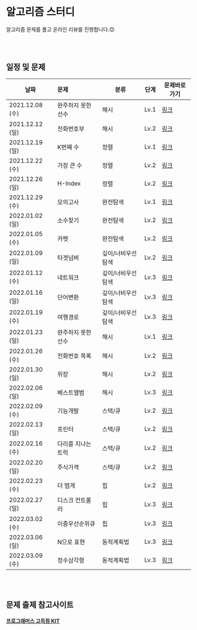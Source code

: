 # 알고리즘 스터디 


알고리즘 문제를 풀고 온라인 리뷰를 진행합니다.😊

</br>
</br>

## 일정 및 문제

| 날짜 | 문제 | 분류 | 단계 | 문제바로가기 |
|---|:--------|-----|------|------|
|2021.12.08 (수) | 완주하지 못한 선수 | 해시 | Lv.1 |     [링크](https://programmers.co.kr/learn/courses/30/lessons/42576) |
|2021.12.12 (일) | 전화번호부 | 해시 | Lv.2 |             [링크](https://programmers.co.kr/learn/courses/30/lessons/42577) |
|2021.12.19 (일) | K번째 수 | 정렬 | Lv.1 |               [링크](https://programmers.co.kr/learn/courses/30/lessons/42748) |
|2021.12.22 (수) | 가장 큰 수 | 정렬 | Lv.2 |            [링크](https://programmers.co.kr/learn/courses/30/lessons/42746) | 
|2021.12.26 (일) | H-Index | 정렬 | Lv.2 |             [링크](https://programmers.co.kr/learn/courses/30/lessons/42747)   |
|2021.12.29 (수) | 모의고사 | 완전탐색 | Lv.1 | [링크](https://programmers.co.kr/learn/courses/30/lessons/42840) | 
|2022.01.02 (일) | 소수찾기 | 완전탐색 | Lv.2 |[링크](https://programmers.co.kr/learn/courses/30/lessons/42839)  |
|2022.01.05 (수) | 카펫 | 완전탐색 | Lv.2 |[링크](https://programmers.co.kr/learn/courses/30/lessons/42842)  |
|2022.01.09 (일) | 타겟넘버 | 깊이/너비우선탐색 | Lv.2 |[링크](https://programmers.co.kr/learn/courses/30/lessons/43165) | 
|2022.01.12 (수) | 네트워크 | 깊이/너비우선탐색 | Lv.3 | [링크](https://programmers.co.kr/learn/courses/30/lessons/43162) |
|2022.01.16 (일) | 단어변환 | 깊이/너비우선탐색 | Lv.3 | [링크](https://programmers.co.kr/learn/courses/30/lessons/43163)|
|2022.01.19 (수) | 여행경로 | 깊이/너비우선탐색 | Lv.3 | [링크](https://programmers.co.kr/learn/courses/30/lessons/43164)|
|2022.01.23 (일) | 완주하지 못한 선수 | 해시 | Lv.1 |[링크](https://programmers.co.kr/learn/courses/30/lessons/42576) |
|2022.01.26 (수) | 전화번호 목록 | 해시 | Lv.2 |[링크](https://programmers.co.kr/learn/courses/30/lessons/42577) |
|2022.01.30 (일) | 위장 | 해시 | Lv.2 |[링크](https://programmers.co.kr/learn/courses/30/lessons/42578) |
|2022.02.06 (일) | 베스트앨범 | 해시 | Lv.3 |[링크](https://programmers.co.kr/learn/courses/30/lessons/42579)| 
|2022.02.09 (수) | 기능개발 | 스택/큐 | Lv.2 |[링크](https://programmers.co.kr/learn/courses/30/lessons/42586)| 
|2022.02.13 (일) | 프린터 | 스택/큐 | Lv.2 | [링크](https://programmers.co.kr/learn/courses/30/lessons/42587)|
|2022.02.16 (수) | 다리를 지나는 트럭 | 스택/큐 | Lv.2 | [링크](https://programmers.co.kr/learn/courses/30/lessons/42583)|
|2022.02.20 (일) | 주식가격 | 스택/큐 | Lv.2 | [링크](https://programmers.co.kr/learn/courses/30/lessons/42584)|
|2022.02.23 (수) | 더 맵게 |힙 | Lv.2 | [링크](https://programmers.co.kr/learn/courses/30/lessons/42626)|
|2022.02.27 (일) | 디스크 컨트롤러 |힙 | Lv.3 | [링크](https://programmers.co.kr/learn/courses/30/lessons/42627)|
|2022.03.02 (수) | 이중우선순위큐 |힙 | Lv.3 | [링크](https://programmers.co.kr/learn/courses/30/lessons/42628)|
|2022.03.06 (일) | N으로 표현 |동적계획법 | Lv.3 | [링크](https://programmers.co.kr/learn/courses/30/lessons/42895)|
|2022.03.09 (수) | 정수삼각형 | 동적계획법 | Lv.3 | [링크](https://programmers.co.kr/learn/courses/30/lessons/43105)|
</br>
</br>

## 문제 출제 참고사이트 
#### [프로그래머스 고득점 KIT](https://programmers.co.kr/learn/challenges)






